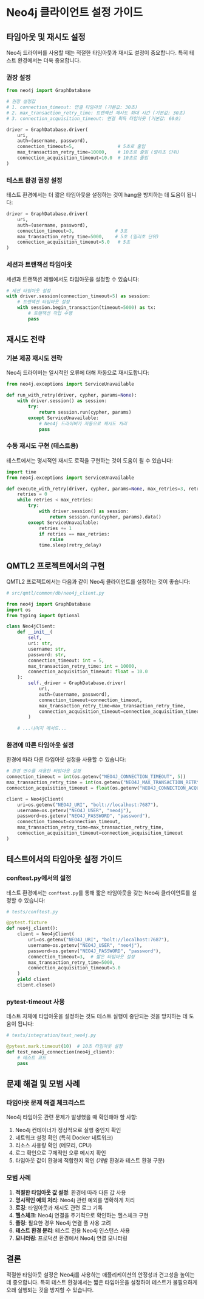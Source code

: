 # Neo4j 클라이언트 설정 가이드

## 타임아웃 및 재시도 설정

Neo4j 드라이버를 사용할 때는 적절한 타임아웃과 재시도 설정이 중요합니다. 특히 테스트 환경에서는 더욱 중요합니다.

### 권장 설정

```python
from neo4j import GraphDatabase

# 권장 설정값
# 1. connection_timeout: 연결 타임아웃 (기본값: 30초)
# 2. max_transaction_retry_time: 트랜잭션 재시도 최대 시간 (기본값: 30초)
# 3. connection_acquisition_timeout: 연결 획득 타임아웃 (기본값: 60초)

driver = GraphDatabase.driver(
    uri, 
    auth=(username, password),
    connection_timeout=5,                # 5초로 줄임
    max_transaction_retry_time=10000,    # 10초로 줄임 (밀리초 단위)
    connection_acquisition_timeout=10.0  # 10초로 줄임
)
```

### 테스트 환경 권장 설정

테스트 환경에서는 더 짧은 타임아웃을 설정하는 것이 hang을 방지하는 데 도움이 됩니다:

```python
driver = GraphDatabase.driver(
    uri, 
    auth=(username, password),
    connection_timeout=3,               # 3초
    max_transaction_retry_time=5000,    # 5초 (밀리초 단위)
    connection_acquisition_timeout=5.0   # 5초
)
```

### 세션과 트랜잭션 타임아웃

세션과 트랜잭션 레벨에서도 타임아웃을 설정할 수 있습니다:

```python
# 세션 타임아웃 설정
with driver.session(connection_timeout=5) as session:
    # 트랜잭션 타임아웃 설정
    with session.begin_transaction(timeout=5000) as tx:
        # 트랜잭션 작업 수행
        pass
```

## 재시도 전략

### 기본 제공 재시도 전략

Neo4j 드라이버는 일시적인 오류에 대해 자동으로 재시도합니다:

```python
from neo4j.exceptions import ServiceUnavailable

def run_with_retry(driver, cypher, params=None):
    with driver.session() as session:
        try:
            return session.run(cypher, params)
        except ServiceUnavailable:
            # Neo4j 드라이버가 자동으로 재시도 처리
            pass
```

### 수동 재시도 구현 (테스트용)

테스트에서는 명시적인 재시도 로직을 구현하는 것이 도움이 될 수 있습니다:

```python
import time
from neo4j.exceptions import ServiceUnavailable

def execute_with_retry(driver, cypher, params=None, max_retries=3, retry_delay=1):
    retries = 0
    while retries < max_retries:
        try:
            with driver.session() as session:
                return session.run(cypher, params).data()
        except ServiceUnavailable:
            retries += 1
            if retries == max_retries:
                raise
            time.sleep(retry_delay)
```

## QMTL2 프로젝트에서의 구현

QMTL2 프로젝트에서는 다음과 같이 Neo4j 클라이언트를 설정하는 것이 좋습니다:

```python
# src/qmtl/common/db/neo4j_client.py

from neo4j import GraphDatabase
import os
from typing import Optional

class Neo4jClient:
    def __init__(
        self, 
        uri: str, 
        username: str, 
        password: str,
        connection_timeout: int = 5,
        max_transaction_retry_time: int = 10000,
        connection_acquisition_timeout: float = 10.0
    ):
        self._driver = GraphDatabase.driver(
            uri, 
            auth=(username, password),
            connection_timeout=connection_timeout,
            max_transaction_retry_time=max_transaction_retry_time,
            connection_acquisition_timeout=connection_acquisition_timeout
        )
        
    # ...나머지 메서드...
```

### 환경에 따른 타임아웃 설정

환경에 따라 다른 타임아웃 설정을 사용할 수 있습니다:

```python
# 환경 변수를 사용한 타임아웃 설정
connection_timeout = int(os.getenv("NEO4J_CONNECTION_TIMEOUT", 5))
max_transaction_retry_time = int(os.getenv("NEO4J_MAX_TRANSACTION_RETRY_TIME", 10000))
connection_acquisition_timeout = float(os.getenv("NEO4J_CONNECTION_ACQUISITION_TIMEOUT", 10.0))

client = Neo4jClient(
    uri=os.getenv("NEO4J_URI", "bolt://localhost:7687"),
    username=os.getenv("NEO4J_USER", "neo4j"),
    password=os.getenv("NEO4J_PASSWORD", "password"),
    connection_timeout=connection_timeout,
    max_transaction_retry_time=max_transaction_retry_time,
    connection_acquisition_timeout=connection_acquisition_timeout
)
```

## 테스트에서의 타임아웃 설정 가이드

### conftest.py에서의 설정

테스트 환경에서는 `conftest.py`를 통해 짧은 타임아웃을 갖는 Neo4j 클라이언트를 설정할 수 있습니다:

```python
# tests/conftest.py

@pytest.fixture
def neo4j_client():
    client = Neo4jClient(
        uri=os.getenv("NEO4J_URI", "bolt://localhost:7687"),
        username=os.getenv("NEO4J_USER", "neo4j"),
        password=os.getenv("NEO4J_PASSWORD", "password"),
        connection_timeout=3,  # 짧은 타임아웃 설정
        max_transaction_retry_time=5000,
        connection_acquisition_timeout=5.0
    )
    yield client
    client.close()
```

### pytest-timeout 사용

테스트 자체에 타임아웃을 설정하는 것도 테스트 실행이 중단되는 것을 방지하는 데 도움이 됩니다:

```python
# tests/integration/test_neo4j.py

@pytest.mark.timeout(10)  # 10초 타임아웃 설정
def test_neo4j_connection(neo4j_client):
    # 테스트 코드
    pass
```

## 문제 해결 및 모범 사례

### 타임아웃 문제 해결 체크리스트

Neo4j 타임아웃 관련 문제가 발생했을 때 확인해야 할 사항:

1. Neo4j 컨테이너가 정상적으로 실행 중인지 확인
2. 네트워크 설정 확인 (특히 Docker 네트워크)
3. 리소스 사용량 확인 (메모리, CPU)
4. 로그 확인으로 구체적인 오류 메시지 확인
5. 타임아웃 값이 환경에 적합한지 확인 (개발 환경과 테스트 환경 구분)

### 모범 사례

1. **적절한 타임아웃 값 설정**: 환경에 따라 다른 값 사용
2. **명시적인 예외 처리**: Neo4j 관련 예외를 명확하게 처리
3. **로깅**: 타임아웃과 재시도 관련 로그 기록
4. **헬스체크**: Neo4j 연결을 주기적으로 확인하는 헬스체크 구현
5. **풀링**: 필요한 경우 Neo4j 연결 풀 사용 고려
6. **테스트 환경 분리**: 테스트 전용 Neo4j 인스턴스 사용
7. **모니터링**: 프로덕션 환경에서 Neo4j 연결 모니터링

## 결론

적절한 타임아웃 설정은 Neo4j를 사용하는 애플리케이션의 안정성과 견고성을 높이는 데 중요합니다. 특히 테스트 환경에서는 짧은 타임아웃을 설정하여 테스트가 불필요하게 오래 실행되는 것을 방지할 수 있습니다.
